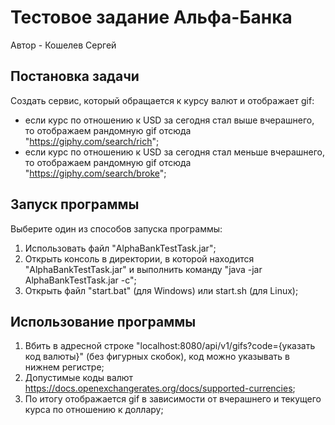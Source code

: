 # Тестовое задание Альфа-Банка
Автор - Кошелев Сергей

## Постановка задачи
Создать сервис, который обращается к курсу валют и отображает gif:
- если курс по отношению к USD за сегодня стал выше вчерашнего, то 
отображаем рандомную gif отсюда "https://giphy.com/search/rich";
- если курс по отношению к USD за сегодня стал меньше вчерашнего,
то отображаем рандомную gif отсюда "https://giphy.com/search/broke";

## Запуск программы
Выберите один из способов запуска программы:
1) Использовать файл "AlphaBankTestTask.jar";
2) Открыть консоль в директории, в которой находится "AlphaBankTestTask.jar" и выполнить команду "java -jar AlphaBankTestTask.jar -c";
3) Открыть файл "start.bat" (для Windows) или start.sh (для Linux);

## Использование программы
1) Вбить в адресной строке "localhost:8080/api/v1/gifs?code={указать код валюты}"
(без фигурных скобок), код можно указывать в нижнем регистре;
2) Допустимые коды валют https://docs.openexchangerates.org/docs/supported-currencies;
3) По итогу отображается gif в зависимости от вчерашнего и текущего курса по отношению к доллару;

